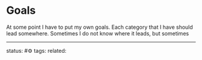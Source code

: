 # Goals
At some point I have to put my own goals. Each category that I have should lead somewhere. Sometimes I do not know where it leads, but sometimes

---
status: #⚙️ 
tags: 
related: 